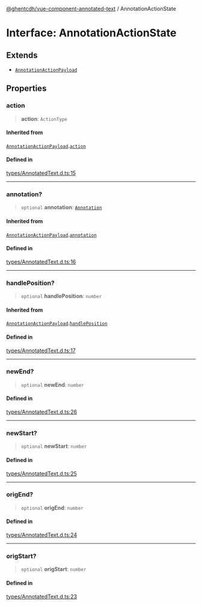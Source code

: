 [@ghentcdh/vue-component-annotated-text](../globals.md) / AnnotationActionState

# Interface: AnnotationActionState

## Extends

- [`AnnotationActionPayload`](AnnotationActionPayload.md)

## Properties

### action

> **action**: `ActionType`

#### Inherited from

[`AnnotationActionPayload`](AnnotationActionPayload.md).[`action`](AnnotationActionPayload.md#action)

#### Defined in

[types/AnnotatedText.d.ts:15](https://github.com/GhentCDH/vue_component_annotated_text/blob/1a1305298088f2a8b844c3bc4c9169f47cb7de8b/src/types/AnnotatedText.d.ts#L15)

***

### annotation?

> `optional` **annotation**: [`Annotation`](Annotation.md)

#### Inherited from

[`AnnotationActionPayload`](AnnotationActionPayload.md).[`annotation`](AnnotationActionPayload.md#annotation)

#### Defined in

[types/AnnotatedText.d.ts:16](https://github.com/GhentCDH/vue_component_annotated_text/blob/1a1305298088f2a8b844c3bc4c9169f47cb7de8b/src/types/AnnotatedText.d.ts#L16)

***

### handlePosition?

> `optional` **handlePosition**: `number`

#### Inherited from

[`AnnotationActionPayload`](AnnotationActionPayload.md).[`handlePosition`](AnnotationActionPayload.md#handleposition)

#### Defined in

[types/AnnotatedText.d.ts:17](https://github.com/GhentCDH/vue_component_annotated_text/blob/1a1305298088f2a8b844c3bc4c9169f47cb7de8b/src/types/AnnotatedText.d.ts#L17)

***

### newEnd?

> `optional` **newEnd**: `number`

#### Defined in

[types/AnnotatedText.d.ts:26](https://github.com/GhentCDH/vue_component_annotated_text/blob/1a1305298088f2a8b844c3bc4c9169f47cb7de8b/src/types/AnnotatedText.d.ts#L26)

***

### newStart?

> `optional` **newStart**: `number`

#### Defined in

[types/AnnotatedText.d.ts:25](https://github.com/GhentCDH/vue_component_annotated_text/blob/1a1305298088f2a8b844c3bc4c9169f47cb7de8b/src/types/AnnotatedText.d.ts#L25)

***

### origEnd?

> `optional` **origEnd**: `number`

#### Defined in

[types/AnnotatedText.d.ts:24](https://github.com/GhentCDH/vue_component_annotated_text/blob/1a1305298088f2a8b844c3bc4c9169f47cb7de8b/src/types/AnnotatedText.d.ts#L24)

***

### origStart?

> `optional` **origStart**: `number`

#### Defined in

[types/AnnotatedText.d.ts:23](https://github.com/GhentCDH/vue_component_annotated_text/blob/1a1305298088f2a8b844c3bc4c9169f47cb7de8b/src/types/AnnotatedText.d.ts#L23)
